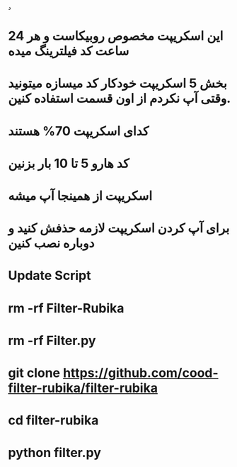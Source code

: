 د
# این اسکریپت مخصوص روبیکاست و هر 24 ساعت کد فیلترینگ میده
# بخش 5 اسکریپت خودکار کد میسازه میتونید وقتی آپ نکردم از اون قسمت استفاده کنین.
# کدای اسکریپت 70% هستند 
# کد هارو 5 تا 10 بار بزنین
# اسکریپت از همینجا آپ میشه
# برای آپ کردن اسکریپت لازمه حذفش کنید و دوباره نصب کنین




# Update Script

# rm -rf Filter-Rubika

# rm -rf Filter.py

# git clone https://github.com/cood-filter-rubika/filter-rubika

# cd filter-rubika

# python filter.py
